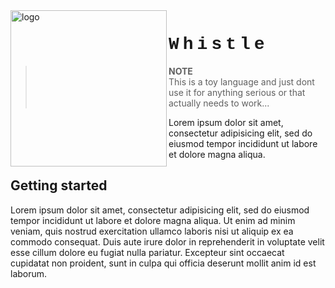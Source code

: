 <img width="250vw" src="./logo.svg" alt="logo" align="left"/>
<h1 style="font-family:courier; letter-spacing: 6px;">Whistle</h1>

> **NOTE**  
> This is a toy language and just dont use it
> for anything serious or that actually needs to work...

Lorem ipsum dolor sit amet, consectetur adipisicing elit, sed do eiusmod tempor incididunt ut labore et dolore magna aliqua.

## Getting started
Lorem ipsum dolor sit amet, consectetur adipisicing elit, sed do eiusmod tempor incididunt ut labore et dolore magna aliqua. Ut enim ad minim veniam, quis nostrud exercitation ullamco laboris nisi ut aliquip ex ea commodo consequat. Duis aute irure dolor in reprehenderit in voluptate velit esse cillum dolore eu fugiat nulla pariatur. Excepteur sint occaecat cupidatat non proident, sunt in culpa qui officia deserunt mollit anim id est laborum.
